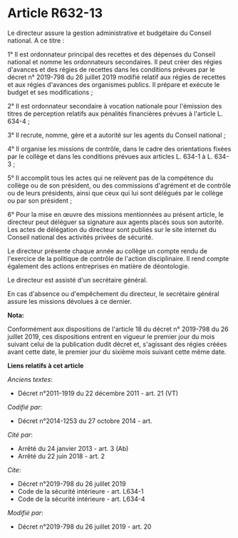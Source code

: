 # Article R632-13

Le directeur assure la gestion administrative et budgétaire du Conseil national. A ce titre : 

1° Il est ordonnateur principal des recettes et des dépenses du Conseil national et nomme les ordonnateurs secondaires. Il
peut créer des régies d'avances et des régies de recettes dans les conditions prévues par le décret n° 2019-798 du 26 juillet
2019 modifié relatif aux régies de recettes et aux régies d'avances des organismes publics. Il prépare et exécute le budget
et ses modifications ; 

2° Il est ordonnateur secondaire à vocation nationale pour l'émission des titres de perception relatifs aux pénalités
financières prévues à l'article L. 634-4 ; 

3° Il recrute, nomme, gère et a autorité sur les agents du Conseil national ; 

4° Il organise les missions de contrôle, dans le cadre des orientations fixées par le collège et dans les conditions prévues
aux articles L. 634-1 à L. 634-3 ; 

5° Il accomplit tous les actes qui ne relèvent pas de la compétence du collège ou de son président, ou des commissions
d'agrément et de contrôle ou de leurs présidents, ainsi que ceux qui lui sont délégués par le collège ou par son président ; 

6° Pour la mise en œuvre des missions mentionnées au présent article, le directeur peut déléguer sa signature aux agents
placés sous son autorité. Les actes de délégation du directeur sont publiés sur le site internet du Conseil national des
activités privées de sécurité. 

Le directeur présente chaque année au collège un compte rendu de l'exercice de la politique de contrôle de l'action
disciplinaire. Il rend compte également des actions entreprises en matière de déontologie. 

Le directeur est assisté d'un secrétaire général. 

En cas d'absence ou d'empêchement du directeur, le secrétaire général assure les missions dévolues à ce dernier.

**Nota:**

Conformément aux dispositions de l'article 18 du décret n° 2019-798 du 26 juillet 2019, ces dispositions entrent en vigueur
le premier jour du mois suivant celui de la publication dudit décret et, s'agissant des régies créées avant cette date, le
premier jour du sixième mois suivant cette même date.

**Liens relatifs à cet article**

_Anciens textes_:

  - Décret n°2011-1919 du 22 décembre 2011 - art. 21 (VT)

_Codifié par_:

  - Décret n°2014-1253 du 27 octobre 2014 - art.

_Cité par_:

  - Arrêté du 24 janvier 2013 - art. 3 (Ab)
  - Arrêté du 22 juin 2018 - art. 2

_Cite_:

  - Décret n°2019-798 du 26 juillet 2019
  - Code de la sécurité intérieure - art. L634-1
  - Code de la sécurité intérieure - art. L634-4

_Modifié par_:

  - Décret n°2019-798 du 26 juillet 2019 - art. 20
